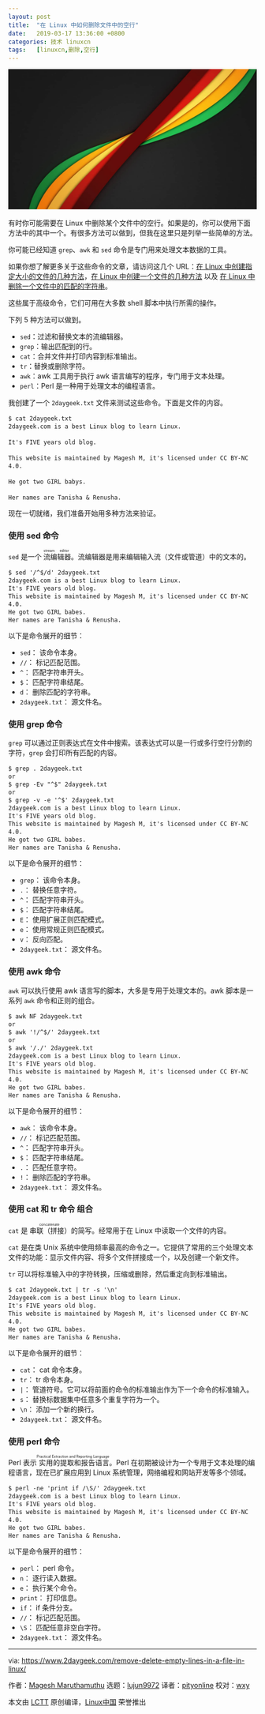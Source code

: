 ```yaml
---
layout: post
title:	"在 Linux 中如何删除文件中的空行"
date:	2019-03-17 13:36:00 +0800 
categories:	技术 linuxcn 
tags:	[linuxcn,删除,空行]
---
```



![](/Asserts/Images/album/201903/17/133602d4mx5cd44ivx5d5v.jpg)


有时你可能需要在 Linux 中删除某个文件中的空行。如果是的，你可以使用下面方法中的其中一个。有很多方法可以做到，但我在这里只是列举一些简单的方法。


你可能已经知道 `grep`、`awk` 和 `sed` 命令是专门用来处理文本数据的工具。


如果你想了解更多关于这些命令的文章，请访问这几个 URL：[在 Linux 中创建指定大小的文件的几种方法](https://www.2daygeek.com/create-a-file-in-specific-certain-size-linux/)，[在 Linux 中创建一个文件的几种方法](https://www.2daygeek.com/linux-command-to-create-a-file/) 以及 [在 Linux 中删除一个文件中的匹配的字符串](https://www.2daygeek.com/empty-a-file-delete-contents-lines-from-a-file-remove-matching-string-from-a-file-remove-empty-blank-lines-from-a-file/)。


这些属于高级命令，它们可用在大多数 shell 脚本中执行所需的操作。


下列 5 种方法可以做到。


* `sed`：过滤和替换文本的流编辑器。
* `grep`：输出匹配到的行。
* `cat`：合并文件并打印内容到标准输出。
* `tr`：替换或删除字符。
* `awk`：awk 工具用于执行 awk 语言编写的程序，专门用于文本处理。
* `perl`：Perl 是一种用于处理文本的编程语言。


我创建了一个 `2daygeek.txt` 文件来测试这些命令。下面是文件的内容。



```
$ cat 2daygeek.txt
2daygeek.com is a best Linux blog to learn Linux.

It's FIVE years old blog.

This website is maintained by Magesh M, it's licensed under CC BY-NC 4.0.

He got two GIRL babys.

Her names are Tanisha & Renusha.
```

现在一切就绪，我们准备开始用多种方法来验证。


### 使用 sed 命令


`sed` 是一个<ruby> 流编辑器 <rt>  stream editor </rt></ruby>。流编辑器是用来编辑输入流（文件或管道）中的文本的。



```
$ sed '/^$/d' 2daygeek.txt
2daygeek.com is a best Linux blog to learn Linux.
It's FIVE years old blog.
This website is maintained by Magesh M, it's licensed under CC BY-NC 4.0.
He got two GIRL babes.
Her names are Tanisha & Renusha.
```

以下是命令展开的细节：


* `sed`： 该命令本身。
* `//`： 标记匹配范围。
* `^`： 匹配字符串开头。
* `$`： 匹配字符串结尾。
* `d`： 删除匹配的字符串。
* `2daygeek.txt`： 源文件名。


### 使用 grep 命令


`grep` 可以通过正则表达式在文件中搜索。该表达式可以是一行或多行空行分割的字符，`grep` 会打印所有匹配的内容。



```
$ grep . 2daygeek.txt
or
$ grep -Ev "^$" 2daygeek.txt
or
$ grep -v -e '^$' 2daygeek.txt
2daygeek.com is a best Linux blog to learn Linux.
It's FIVE years old blog.
This website is maintained by Magesh M, it's licensed under CC BY-NC 4.0.
He got two GIRL babes.
Her names are Tanisha & Renusha.
```

以下是命令展开的细节：


* `grep`： 该命令本身。
* `.`： 替换任意字符。
* `^`： 匹配字符串开头。
* `$`： 匹配字符串结尾。
* `E`： 使用扩展正则匹配模式。
* `e`： 使用常规正则匹配模式。
* `v`： 反向匹配。
* `2daygeek.txt`： 源文件名。


### 使用 awk 命令


`awk` 可以执行使用 awk 语言写的脚本，大多是专用于处理文本的。awk 脚本是一系列 `awk` 命令和正则的组合。



```
$ awk NF 2daygeek.txt
or
$ awk '!/^$/' 2daygeek.txt
or
$ awk '/./' 2daygeek.txt
2daygeek.com is a best Linux blog to learn Linux.
It's FIVE years old blog.
This website is maintained by Magesh M, it's licensed under CC BY-NC 4.0.
He got two GIRL babes.
Her names are Tanisha & Renusha.
```

以下是命令展开的细节：


* `awk`： 该命令本身。
* `//`： 标记匹配范围。
* `^`： 匹配字符串开头。
* `$`： 匹配字符串结尾。
* `.`： 匹配任意字符。
* `!`： 删除匹配的字符串。
* `2daygeek.txt`： 源文件名。


### 使用 cat 和 tr 命令 组合


`cat` 是<ruby> 串联（拼接） <rt>  concatenate </rt></ruby>的简写。经常用于在 Linux 中读取一个文件的内容。


`cat` 是在类 Unix 系统中使用频率最高的命令之一。它提供了常用的三个处理文本文件的功能：显示文件内容、将多个文件拼接成一个，以及创建一个新文件。


`tr` 可以将标准输入中的字符转换，压缩或删除，然后重定向到标准输出。



```
$ cat 2daygeek.txt | tr -s '\n'
2daygeek.com is a best Linux blog to learn Linux.
It's FIVE years old blog.
This website is maintained by Magesh M, it's licensed under CC BY-NC 4.0.
He got two GIRL babes.
Her names are Tanisha & Renusha.
```

以下是命令展开的细节：


* `cat`： cat 命令本身。
* `tr`： tr 命令本身。
* `|`： 管道符号。它可以将前面的命令的标准输出作为下一个命令的标准输入。
* `s`： 替换标数据集中任意多个重复字符为一个。
* `\n`： 添加一个新的换行。
* `2daygeek.txt`： 源文件名。


### 使用 perl 命令


Perl 表示<ruby> 实用的提取和报告语言 <rt>  Practical Extraction and Reporting Language </rt></ruby>。Perl 在初期被设计为一个专用于文本处理的编程语言，现在已扩展应用到 Linux 系统管理，网络编程和网站开发等多个领域。



```
$ perl -ne 'print if /\S/' 2daygeek.txt
2daygeek.com is a best Linux blog to learn Linux.
It's FIVE years old blog.
This website is maintained by Magesh M, it's licensed under CC BY-NC 4.0.
He got two GIRL babes.
Her names are Tanisha & Renusha.
```

以下是命令展开的细节：


* `perl`： perl 命令。
* `n`： 逐行读入数据。
* `e`： 执行某个命令。
* `print`： 打印信息。
* `if`： if 条件分支。
* `//`： 标记匹配范围。
* `\S`： 匹配任意非空白字符。
* `2daygeek.txt`： 源文件名。




---


via: <https://www.2daygeek.com/remove-delete-empty-lines-in-a-file-in-linux/>


作者：[Magesh Maruthamuthu](https://www.2daygeek.com/author/magesh/) 选题：[lujun9972](https://github.com/lujun9972) 译者：[pityonline](https://github.com/pityonline) 校对：[wxy](https://github.com/wxy)


本文由 [LCTT](https://github.com/LCTT/TranslateProject) 原创编译，[Linux中国](https://linux.cn/) 荣誉推出
